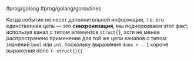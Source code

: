#prog/golang #prog/golang/goroutines 

Когда событие не несет дополнительной ин­формации, т.е. его единственная цель — это **синхронизация**, мы подчеркиваем этот факт, используя канал с типом элементов `struct{}`, хотя не менее распространено применение для той же цели каналов с типом значений `bool` или `int`, поскольку выражение `done < - 1` короче выражения done <- `struct{}{}`
